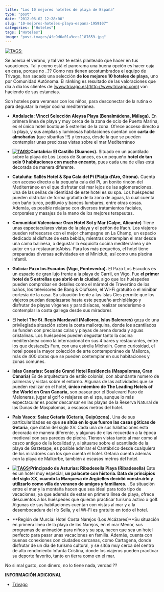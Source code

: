 ```yaml
---
title: "Los 10 mejores hoteles de playa de España"
type: "post"
date: "2012-06-02 12:28:00"
slug: "10-mejores-hoteles-playa-espana-1959107"
categories: ["Hoteles"]
tags: ["Hoteles"]
image: "post-images/4fc9d6a01a9ccs1187659.jpg"
---
```


 [![ TAGS:](post-images/4fc9d6a01a9ccs1187659.jpg "piscina del hotel St. Regis (Mallorca)")](post-images/4fc9d6a01a9ccs1187659.jpg)

 Se acerca el verano, y tal vez te estés planteado que hacer en tus vacaciones. Tal y como está el panorama una buena opción es hacer caja en casa, porque no ..?? Como nos tienen acostumbrados el equipo de Trivago, han sacado una selección **de los mejores 10 hoteles de playa,** uno por Comunidad Autónoma. El ránking es resultado de las valoraciones que dia a dia los clientes de [www.trivago.es](http://www.trivago.com) van haciendo de sus estancias.

 Son hoteles para veranear con los niños, para desconectar de la rutina o para degustar la mejor cocina mediterránea.

- **Andalucía: Vincci Selección Aleysa Playa (Benalmádena, Málaga).** En primera línea de playa y muy cerca de la zona de ocio de Puerto Marina, es el único hotel boutique 5 estrellas de la zona. Ofrece acceso directo a la playa, y sus amplias y luminosas habitaciones cuentan con **carta de almohadas** (que sibaritas !!!) y terraza, desde la que se pueden contemplar unas preciosas vistas sobre el mar Mediterráneo

- **[![ TAGS:](post-images/4fc9d1c34971cs156557.jpg "habitación de El Castillo (Suances)")](post-images/4fc9d1c34971cs156557.jpg)Cantabria: El Castillo (Suances).**  Situado en un acantilado sobre la playa de Los Locos de Suances, es un pequeño **hotel de tan solo 9 habitaciones con mucho encanto**, pues cada una de ellas está decorada de manera diferente.

- **Cataluña: Sallés Hotel &amp; Spa Cala del Pi (Platja d’Aro, Girona).** Cuenta con acceso directo a la pequeña cala del Pi, un bonito rincón del Mediterráneo en el que disfrutar del mar lejos de las aglomeraciones. Una de las señas de identidad de este hotel es su spa. Los huéspedes pueden disfrutar de forma gratuita de la zona de aguas, la cual cuenta con baño turco, pediluvio y bancos lumbares, entre otras cosas. Además, es posible relajarse con diversos tratamientos faciales, corporales y masajes de la mano de los mejores terapeutas.

- **Comunidad Valenciana: Gran Hotel Sol y Mar (Calpe, Alicante)** Tiene unas espectaculares vistas de la playa y el peñón de Ifach. Los viajeros pueden refrescarse con el mejor champagne en La Champ, un espacio dedicado al disfrute de esta bebida, mientras contemplan el mar desde una cama balinesa, o degustar la exquisita cocina mediterránea y de autor en su restauranteAbiss. Para los más pequeños, el hotel tiene preparadas diversas actividades en el Miniclub, así como una piscina infantil.

- **Galicia: Pazo los Escudos (Vigo, Pontevedra).** El Pazo Los Escudos es un espacio de gran lujo frente a la playa de Carril, en Vigo. Fue **el primer hotel de 5 estrellas que abrió en la ciudad**, algo que los huéspedes pueden comprobar en detalles como el mármol de Travertino de los baños, los televisores de Bang &amp; Olufssen, el Wi-Fi gratuito o el minibar cortesía de la casa. Su situación frente a las Islas Cíes permite que los viajeros puedan desplazarse hasta este pequeño archipiélago y disfrutar de playas vírgenes y paradisíacas, realizar senderismo o contemplar la costa gallega desde sus miradores

- El **hotel The St. Regis Mardavall (Mallorca, Islas Balerares)** goza de una privilegiada situación sobre la costa mallorquina, donde los acantilados se funden con preciosas calas y playas de arena dorada y aguas cristalinas. Los huéspedes pueden degustar tanto la cocina mediterránea como la internacional en sus 4 bares y restaurantes, entre los que destacaEs Fum, con una estrella Michelín. Como curiosidad, el hotel posee la mayor colección de arte contemporáneo de Mallorca, más de 400 obras que se pueden contemplar en sus habitaciones y zonas comunes.

- **Islas Canarias: Seaside Grand Hotel Residencia (Maspalomas, Gran Canaria)** Es de arquitectura de estilo colonial, con abundante numero de palmeras y vistas sobre el entorno. Algunas de las actividades que se pueden realizar en el hotel, **único miembro de The Leading Hotels of the World en Gran Canaria,** son pasear por el Boulevard Faro de Meloneras, jugar al golf o relajarse en el spa, aunque lo más espectacular es poder descansar en las playas de la Reserva Natural de las Dunas de Maspalomas, a escasos metros del hotel.

- **País Vasco: Saiaz Getaria (Getaria, Guipúzcoa).** Una de sus particularidades es que **se sitúa en lo que fueron las casas góticas de Getaria**, que datan del siglo XV. Cada una de sus habitaciones está decorada de manera diferente, y algunas de ellas recuerdan a la época medieval con sus paredes de piedra. Tienen vistas tanto al mar como al casco antiguo de la localidad y, al situarse sobre el acantilado de la playa de Gaztetape, es posible admirar el Cantábrico desde cualquiera de los miradores con los que cuenta el hotel. Getaria cuenta además con la playa de Malkorbe, también a escasos metros del hotel.

- **[![ TAGS:](post-images/4fc9da2e370a9s5254327.jpg "panoramica de Ribadesella")](post-images/4fc9da2e370a9s5254327.jpg)Principado de Asturias: Ribadesella Playa (Ribadesella)** Este es un hotel muy especial, **un palacete con historia. Data de principios del siglo XX, cuando la Marquesa de Argüelles decidió construirlo y utilizarlo como villa de veraneo de amigos y familiares**. . Su situación entre el mar y la montaña hacen que sea ideal para todo tipo de vacaciones, ya que además de estar en primera línea de playa, ofrece descuentos a los huéspedes que quieran practicar turismo activo o golf. Algunas de sus habitaciones cuentan con vistas al mar y a la desembocadura del río Sella, y el Wi-Fi es gratuito en todo el hotel.

- **Región de Murcia: Hotel Costa Narejos (Los Alcázares)**Su situación en primera línea de la playa de los Narejos, en el mar Menor, sus programas de animación para niños y su spa, hacen que sea un hotel perfecto para pasar unas vacaciones en familia. Además, cuenta con buenas conexiones con ciudades cercanas, como Cartagena, donde disfrutar de un día de turismo cultural, y se sitúa muy cerca del centro de alto rendimiento Infanta Cristina, donde los viajeros pueden practicar su deporte favorito, tanto en tierra como en el mar.

 No si mal gusto, con dinero, no lo tiene nada, verdad ??

 **INFORMACIÓN ADICIONAL**

- [Trivago](http://www.trivago.es)